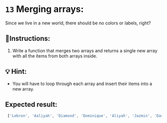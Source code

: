 # `13` Merging arrays:

Since we live in a new world, there should be no colors or labels, right?

## 📝Instructions:

1. Write a function that merges two arrays and returns a single new array with all the items from both arrays inside.

## 💡 Hint:

+ You will have to loop through each array and insert their items into a new array.

## Expected result:

```js
 ['Lebron', 'Aaliyah', 'Diamond', 'Dominique', 'Aliyah', 'Jazmin', 'Darnell', 'Lucas', 'Jake', 'Scott', 'Amy', 'Molly', 'Hannah', 'Lucas']
```
